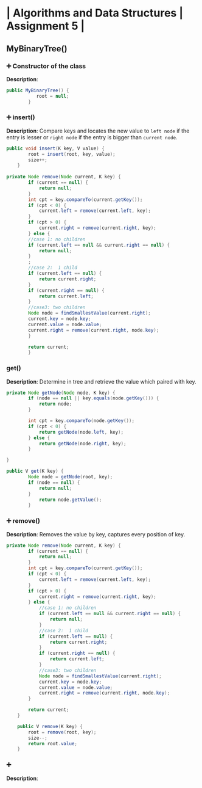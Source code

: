 # | Algorithms and Data Structures | Assignment 5 |

## MyBinaryTree()
### ➕ Constructor of the class
**Description**:
```java
public MyBinaryTree() {
           root = null;
        }
```
### ➕ insert()
**Description**: Compare keys and locates the new value to `left node` if the entry is lesser or `right node` if the entry is bigger than `current node`.
```java
public void insert(K key, V value) {
        root = insert(root, key, value);
        size++;
    }
    
private Node remove(Node current, K key) {
        if (current == null) {
            return null;
        }
        int cpt = key.compareTo(current.getKey());
        if (cpt < 0) {
            current.left = remove(current.left, key);
        }
        if (cpt > 0) {
            current.right = remove(current.right, key);
        } else {
        //case 1: no children
        if (current.left == null && current.right == null) {
            return null;
        }
        ;
        //case 2:  1 child
        if (current.left == null) {
            return current.right;
        }
        if (current.right == null) {
            return current.left;
        }
        //case3: two children
        Node node = findSmallestValue(current.right);
        current.key = node.key;
        current.value = node.value;
        current.right = remove(current.right, node.key);
        }

        return current;
        }    
```

### get()
**Description**: Determine in tree and retrieve the value which paired with key.
```java
private Node getNode(Node node, K key) {
        if (node == null || key.equals(node.getKey())) {
            return node;
        }

        int cpt = key.compareTo(node.getKey());
        if (cpt < 0) {
            return getNode(node.left, key);
        } else {
            return getNode(node.right, key);
        }

}

public V get(K key) {
        Node node = getNode(root, key);
        if (node == null) {
            return null;
        }
            return node.getValue();
        }
```
### ➕ remove()
**Description**: Removes the value by key, captures every position of key.
```java
private Node remove(Node current, K key) {
        if (current == null) {
            return null;
        }
        int cpt = key.compareTo(current.getKey());
        if (cpt < 0) {
            current.left = remove(current.left, key);
        }
        if (cpt > 0) {
            current.right = remove(current.right, key);
        } else {
            //case 1: no children
            if (current.left == null && current.right == null) {
                return null;
            }
            //case 2:  1 child
            if (current.left == null) {
                return current.right;
            }
            if (current.right == null) {
                return current.left;
            }
            //case3: two children
            Node node = findSmallestValue(current.right);
            current.key = node.key;
            current.value = node.value;
            current.right = remove(current.right, node.key);
        }

        return current;
    }

    public V remove(K key) {
        root = remove(root, key);
        size--;
        return root.value;
    }
```
### ➕
**Description**:
```java

```